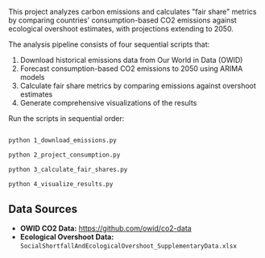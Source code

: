 This project analyzes carbon emissions and calculates "fair share" metrics by comparing countries' consumption-based CO2 emissions against ecological overshoot estimates, with projections extending to 2050.

The analysis pipeline consists of four sequential scripts that:
1. Download historical emissions data from Our World in Data (OWID)
2. Forecast consumption-based CO2 emissions to 2050 using ARIMA models
3. Calculate fair share metrics by comparing emissions against overshoot estimates
4. Generate comprehensive visualizations of the results

Run the scripts in sequential order:

```bash

python 1_download_emissions.py

python 2_project_consumption.py

python 3_calculate_fair_shares.py

python 4_visualize_results.py
```

## Data Sources

- **OWID CO2 Data:** https://github.com/owid/co2-data
- **Ecological Overshoot Data:** `SocialShortfallAndEcologicalOvershoot_SupplementaryData.xlsx`

 
 
